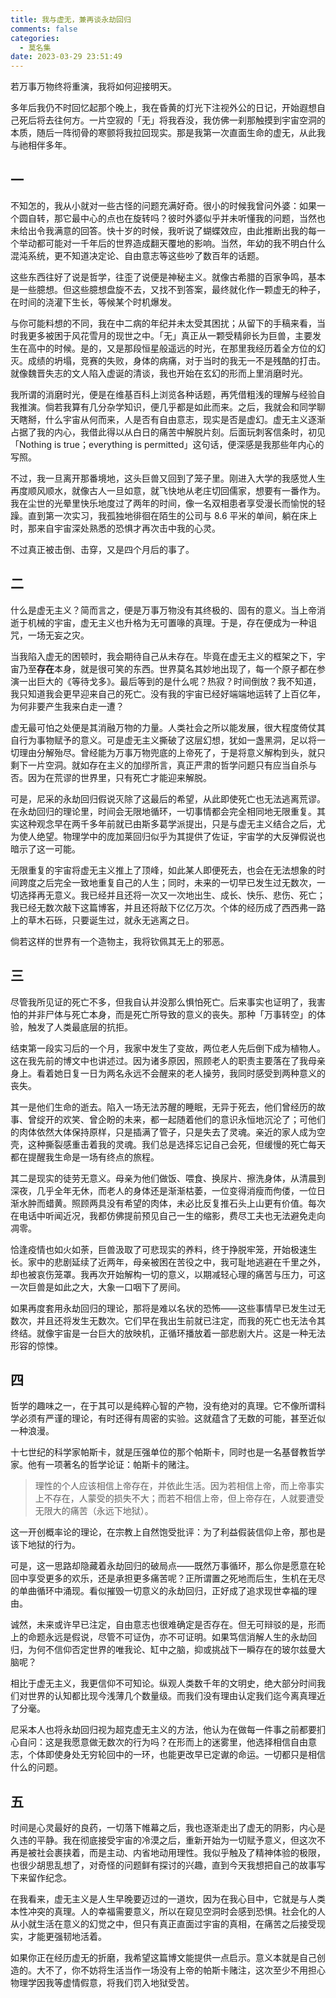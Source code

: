 ```yaml
---
title: 我与虚无，兼再谈永劫回归
comments: false
categories:
  - 莫名集
date: 2023-03-29 23:51:49
---
```


若万事万物终将重演，我将如何迎接明天。

<!-- excerpt -->  

多年后我仍不时回忆起那个晚上，我在昏黄的灯光下注视外公的日记，开始遐想自己死后将去往何方。一片空寂的「无」将我吞没，我仿佛一刹那触摸到宇宙空洞的本质，随后一阵彻骨的寒颤将我拉回现实。那是我第一次直面生命的虚无，从此我与祂相伴多年。

## 一

不知怎的，我从小就对一些古怪的问题充满好奇。很小的时候我曾问外婆：如果一个圆自转，那它最中心的点也在旋转吗？彼时外婆似乎并未听懂我的问题，当然也未给出令我满意的回答。快十岁的时候，我听说了蝴蝶效应，由此推断出我的每一个举动都可能对一千年后的世界造成翻天覆地的影响。当然，年幼的我不明白什么混沌系统，更不知道决定论、自由意志等这些吵了数百年的话题。

这些东西往好了说是哲学，往歪了说便是神秘主义。就像古希腊的百家争鸣，基本是一些臆想。但这些臆想盘旋不去，又找不到答案，最终就化作一颗虚无的种子，在时间的浇灌下生长，等候某个时机爆发。

与你可能料想的不同，我在中二病的年纪并未太受其困扰；从留下的手稿来看，当时我更多被困于风花雪月的现世之中。「无」真正从一颗受精卵长为巨兽，主要发生在高中的时候。是的，又是那段恒星般遥远的时光，在那里我经历着全方位的幻灭。成绩的坍塌，竞赛的失败，身体的病痛，对于当时的我无一不是残酷的打击。就像魏晋失志的文人陷入虚诞的清谈，我也开始在玄幻的形而上里消磨时光。

我所谓的消磨时光，便是在维基百科上浏览各种话题，再凭借粗浅的理解与经验自我推演。倘若我算有几分杂学知识，便几乎都是如此而来。之后，我就会和同学聊天瞎掰，什么宇宙从何而来，人是否有自由意志，现实是否是虚幻。虚无主义逐渐占据了我的内心，我借此得以从白日的痛苦中解脱片刻。后面玩刺客信条时，初见「Nothing is true；everything is permitted」这句话，便深感是我那些年内心的写照。

不过，我一旦离开那番境地，这头巨兽又回到了笼子里。刚进入大学的我感觉人生再度顺风顺水，就像古人一旦如意，就飞快地从老庄切回儒家，想要有一番作为。我在尘世的光晕里快乐地度过了两年的时间，像一名双相患者享受漫长而愉悦的轻躁。直到第一次实习，我孤独地徘徊在陌生的公司与 8.6 平米的单间，躺在床上时，那来自宇宙深处熟悉的恐惧才再次击中我的心灵。

不过真正被击倒、击穿，又是四个月后的事了。

## 二

什么是虚无主义？简而言之，便是万事万物没有其终极的、固有的意义。当上帝消逝于机械的宇宙，虚无主义也升格为无可置喙的真理。于是，存在便成为一种诅咒，一场无妄之灾。

当我陷入虚无的困顿时，我会期待自己从未存在。毕竟在虚无主义的框架之下，宇宙乃至**存在**本身，就是很可笑的东西。世界莫名其妙地出现了，每一个原子都在参演一出巨大的《等待戈多》。最后等到的是什么呢？热寂？时间倒放？我不知道，我只知道我会更早迎来自己的死亡。没有我的宇宙已经好端端地运转了上百亿年，为何非要产生我来白走一遭？

虚无最可怕之处便是其消融万物的力量。人类社会之所以能发展，很大程度倚仗其自行为事物赋予的意义。可是虚无主义撕破了这层幻想，犹如一盏黑洞，足以将一切理由分解殆尽。曾经能为万事万物兜底的上帝死了，于是将意义解构到头，就只剩下一片空洞。就如存在主义的加缪所言，真正严肃的哲学问题只有应当自杀与否。因为在荒谬的世界里，只有死亡才能迎来解脱。

可是，尼采的永劫回归假说灭除了这最后的希望，从此即使死亡也无法逃离荒谬。在永劫回归的理论里，时间会无限地循环，一切事情都会完全相同地无限重复。其实这种观念早在两千多年前就已由斯多葛学派提出，只是与虚无主义结合之后，尤为使人绝望。物理学中的庞加莱回归似乎为其提供了佐证，宇宙学的大反弹假说也暗示了这一可能。

无限重复的宇宙将虚无主义推上了顶峰，如此某人即便死去，也会在无法想象的时间跨度之后完全一致地重复自己的人生；同时，未来的一切早已发生过无数次，一切选择再无意义。我已经并且还将一次又一次地出生、成长、快乐、悲伤、死亡；我已经无数次敲下这篇博客，并且还将敲下亿亿万次。个体的经历成了西西弗一路上的草木石砾，只要诞生过，就永无逃离之日。

倘若这样的世界有一个造物主，我将钦佩其无上的邪恶。

## 三

尽管我所见证的死亡不多，但我自认并没那么惧怕死亡。后来事实也证明了，我害怕的并非尸体与死亡本身，而是死亡所导致的意义的丧失。那种「万事转空」的体验，触发了人类最底层的抗拒。

结束第一段实习后的一个月，我家中发生了变故，两位老人先后倒下成为植物人。这在我先前的博文中也讲述过。因为诸多原因，照顾老人的职责主要落在了我母亲身上。看着她日复一日为两名永远不会醒来的老人操劳，我同时感受到两种意义的丧失。

其一是他们生命的逝去。陷入一场无法苏醒的睡眠，无异于死去，他们曾经历的故事、曾绽开的欢笑、曾企盼的未来，都一起随着他们的意识永恒地沉沦了；可他们的肉体依然大体保持原样，只是插满了管子，只是失去了灵魂。亲近的家人成为空壳，这种撕裂感重击着我的灵魂。我们总是选择忘记自己会死，但缓慢的死亡每天都在提醒我生命是一场有终点的旅程。

其二是现实的徒劳无意义。母亲为他们做饭、喂食、换尿片、擦洗身体，从清晨到深夜，几乎全年无休，而老人的身体还是渐渐枯萎，一位变得消瘦而佝偻，一位日渐水肿而蜡黄。照顾两具没有希望的肉体，未必比反复推石头上山更有价值。每次在电话中听闻近况，我都仿佛提前预见自己一生的缩影，费尽工夫也无法避免走向凋零。

恰逢疫情也如火如荼，巨兽汲取了可悲现实的养料，终于挣脱牢笼，开始极速生长。家中的悲剧延续了近两年，母亲被困在苦役之中，我可耻地逃避在千里之外，却也被哀伤笼罩。我再次开始解构一切的意义，以期减轻心理的痛苦与压力，可这一次巨兽是如此之大，大象一口咽下了房间。

如果再度套用永劫回归的理论，那将是难以名状的恐怖——这些事情早已发生过无数次，并且还将发生无数次。它们早在我出生前就已注定，而我的死亡也无法令其终结。就像宇宙是一台巨大的放映机，正循环播放着一部悲剧大片。这是一种无法形容的惊悚。

## 四

哲学的趣味之一，在于其可以是纯粹心智的产物，没有绝对的真理。它不像所谓科学必须有严谨的理论，有时还得有周密的实验。这就蕴含了无数的可能，甚至近似一种浪漫。

十七世纪的科学家帕斯卡，就是压强单位的那个帕斯卡，同时也是一名基督教哲学家。他有一项著名的哲学论证：帕斯卡的赌注。

> 理性的个人应该相信上帝存在，并依此生活。因为若相信上帝，而上帝事实上不存在，人蒙受的损失不大；而若不相信上帝，但上帝存在，人就要遭受无限大的痛苦（永远下地狱）。

这一开创概率论的理论，在宗教上自然饱受批评：为了利益假装信仰上帝，那也是该下地狱的行为。

可是，这一思路却隐藏着永劫回归的破局点——既然万事循环，那么你是愿意在轮回中享受更多的欢乐，还是承担更多痛苦呢？正所谓置之死地而后生，生机在无尽的单曲循环中涌现。看似摧毁一切意义的永劫回归，正好成了追求现世幸福的理由。

诚然，未来或许早已注定，自由意志也很难确定是否存在。但无可辩驳的是，形而上的命题永远是假说，尽管不可证伪，亦不可证明。如果笃信消解人生的永劫回归，为何不信仰否定世界的唯我论、缸中之脑，抑或挑战下一瞬存在的玻尔兹曼大脑呢？

相比于虚无主义，我更信仰不可知论。纵观人类数千年的文明史，绝大部分时间我们对世界的认知都比现今浅薄几个数量级。而我们没有理由认定我们迄今离真理近了分毫。

尼采本人也将永劫回归视为超克虚无主义的方法，他认为在做每一件事之前都要扪心自问：这是我愿意做无数次的行为吗？在形而上的迷雾里，他选择相信自由意志，个体即使身处无穷轮回中的一环，也能更改早已定谳的命运。一切都只是相信什么的问题。

## 五

时间是心灵最好的良药，一切落下帷幕之后，我也逐渐走出了虚无的阴影，内心是久违的平静。我在彻底接受宇宙的冷漠之后，重新开始为一切赋予意义，但这次不再是被社会裹挟着，而是主动、内省地动用理性。我似乎触及了精神体验的极限，也很少胡思乱想了，对奇怪的问题鲜有探讨的兴趣，直到今天我想把自己的故事写下来留作纪念。

在我看来，虚无主义是人生早晚要迈过的一道坎，因为在我心目中，它就是与人类本性冲突的真理。人的幸福需要意义，所以在窥见空洞时会感到恐惧。社会化的人从小就生活在意义的幻觉之中，但只有真正直面过宇宙的真相，在痛苦之后接受现实，才能更强韧地活着。

如果你正在经历虚无的折磨，我希望这篇博文能提供一点启示。意义本就是自己创造的。大不了，你不妨将生活当作一场没有上帝的帕斯卡赌注，这次至少不用担心物理学因我等虚情假意，将我们罚入地狱受苦。